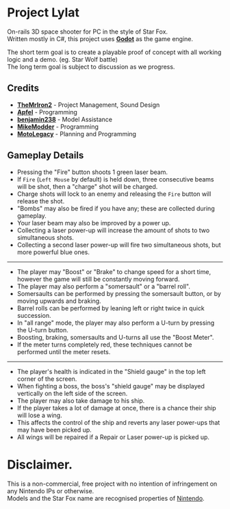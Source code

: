 # Project Lylat
On-rails 3D space shooter for PC in the style of Star Fox. <br>
Written mostly in C#, this project uses **[Godot](https://godotengine.org)** as the game engine.

The short term goal is to create a playable proof of concept with all working logic and a demo. (eg. Star Wolf battle) <br>
The long term goal is subject to discussion as we progress.

## Credits

- **[TheMrIron2](https://github.com/TheMrIron2)** - Project Management, Sound Design
- **[Apfel](https://github.com/Apfel)** - Programming
- **[benjamin238](https://github.com/benjamin238)** - Model Assistance
- **[MikeModder](https://github.com/MikeModder)** - Programming
- **[MotoLegacy](https://github.com/MotoLegacy)** - Planning and Programming

## Gameplay Details

- Pressing the "Fire" button shoots 1 green laser beam.
- If `Fire` (`Left Mouse` by default) is held down, three consecutive beams will be shot, then a "charge" shot will be charged.
- Charge shots will lock to an enemy and releasing the `Fire` button will release the shot.
- "Bombs" may also be fired if you have any; these are collected during gameplay.
- Your laser beam may also be improved by a power up.
- Collecting a laser power-up will increase the amount of shots to two simultaneous shots.
- Collecting a second laser power-up will fire two simultaneous shots, but more powerful blue ones.

---

- The player may "Boost" or "Brake" to change speed for a short time, however the game will still be constantly moving forward.
- The player may also perform a "somersault" or a "barrel roll".
- Somersaults can be performed by pressing the somersault button, or by moving upwards and braking.
- Barrel rolls can be performed by leaning left or right twice in quick succession.
- In "all range" mode, the player may also perform a U-turn by pressing the U-turn button.
- Boosting, braking, somersaults and U-turns all use the "Boost Meter".
- If the meter turns completely red, these techniques cannot be performed until the meter resets.

---

- The player's health is indicated in the "Shield gauge" in the top left corner of the screen.
- When fighting a boss, the boss's "shield gauge" may be displayed vertically on the left side of the screen.
- The player may also take damage to his ship.
- If the player takes a lot of damage at once, there is a chance their ship will lose a wing.
- This affects the control of the ship and reverts any laser power-ups that may have been picked up.
- All wings will be repaired if a Repair or Laser power-up is picked up.

# Disclaimer.

This is a non-commercial, free project with no intention of infringement on any Nintendo IPs or otherwise. <br>
Models and the Star Fox name are recognised properties of [Nintendo](https://www.nintendo.com/). 
